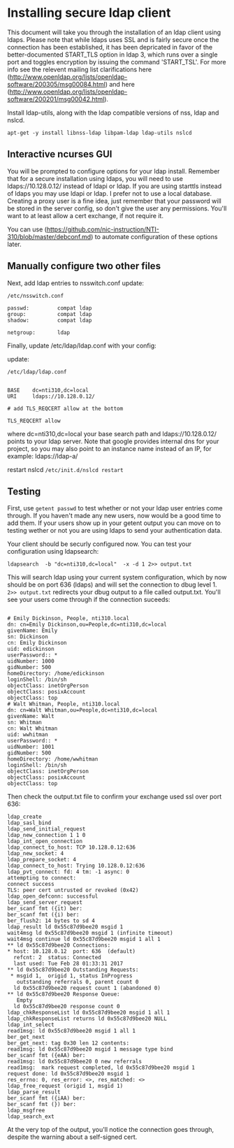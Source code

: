 # Installing secure ldap client
This document will take you through the installation of an ldap client using ldaps.  Please note that while ldaps uses SSL and is fairly secure once the connection has been established, it has been depricated in favor of the better-documented START_TLS option in ldap 3, which runs over a single port and toggles encryption by issuing the command 'START_TSL'.  For more info see the relevent mailing list clarifications here (http://www.openldap.org/lists/openldap-software/200305/msg00084.html) and here (http://www.openldap.org/lists/openldap-software/200201/msg00042.html).


Install ldap-utils, along with the ldap compatible versions of nss, ldap and nslcd.

```
apt-get -y install libnss-ldap libpam-ldap ldap-utils nslcd
```

## Interactive ncurses GUI

You will be prompted to configure options for your ldap install.  Remember that for a secure installation using ldaps, you will need to use ldaps://10.128.0.12/ instead of ldapi or ldap.  If you are using starttls instead of ldaps you may use ldapi or ldap.  I prefer not to use a local database.  Creating a proxy user is a fine idea, just remember that your password will be stored in the server config, so don't give the user any permissions.  You'll want to at least allow a cert exchange, if not require it.

You can use (https://github.com/nic-instruction/NTI-310/blob/master/debconf.md) to automate configuration of these options later. 

## Manually configure two other files

Next, add ldap entries to nsswitch.conf
update: 
```
/etc/nsswitch.conf

passwd:         compat ldap
group:          compat ldap
shadow:         compat ldap

netgroup:       ldap
```

Finally, update /etc/ldap/ldap.conf with your config:

update:
```
/etc/ldap/ldap.conf


BASE    dc=nti310,dc=local
URI     ldaps://10.128.0.12/

# add TLS_REQCERT allow at the bottom

TLS_REQCERT allow
```

where dc=nti310,dc=local your base search path and ldaps://10.128.0.12/ points to your ldap server.  Note that google provides internal dns for your project, so you may also point to an instance name instead of an IP, for example: ldaps://ldap-a/ 

restart nslcd
`/etc/init.d/nslcd restart`

## Testing

First, use `getent passwd` to test whether or not your ldap user entries come through.  If you haven't made any new users, now would be a good time to add them.  If your users show up in your getent output you can move on to testing wether or not you are using ldaps to send your authentication data.


Your client should be securly configured now.  You can test your configuration using ldapsearch:

```
ldapsearch  -b "dc=nti310,dc=local"  -x -d 1 2>> output.txt
```

This will search ldap using your current system configuration, which by now should be on port 636 (ldaps) and will set the connection to dbug level 1.  `2>> output.txt` redirects your dbug output to a file called output.txt.  You'll see your users come through if the connection suceeds:

```

# Emily Dickinson, People, nti310.local
dn: cn=Emily Dickinson,ou=People,dc=nti310,dc=local
givenName: Emily
sn: Dickinson
cn: Emily Dickinson
uid: edickinson
userPassword:: *
uidNumber: 1000
gidNumber: 500
homeDirectory: /home/edickinson
loginShell: /bin/sh
objectClass: inetOrgPerson
objectClass: posixAccount
objectClass: top
# Walt Whitman, People, nti310.local
dn: cn=Walt Whitman,ou=People,dc=nti310,dc=local
givenName: Walt
sn: Whitman
cn: Walt Whitman
uid: wwhitman
userPassword:: *
uidNumber: 1001
gidNumber: 500
homeDirectory: /home/wwhitman
loginShell: /bin/sh
objectClass: inetOrgPerson
objectClass: posixAccount
objectClass: top
```

Then check the output.txt file to confirm your exchange used ssl over port 636:

```
ldap_create
ldap_sasl_bind
ldap_send_initial_request
ldap_new_connection 1 1 0
ldap_int_open_connection
ldap_connect_to_host: TCP 10.128.0.12:636
ldap_new_socket: 4
ldap_prepare_socket: 4
ldap_connect_to_host: Trying 10.128.0.12:636
ldap_pvt_connect: fd: 4 tm: -1 async: 0
attempting to connect: 
connect success
TLS: peer cert untrusted or revoked (0x42)
ldap_open_defconn: successful
ldap_send_server_request
ber_scanf fmt ({it) ber:
ber_scanf fmt ({i) ber:
ber_flush2: 14 bytes to sd 4
ldap_result ld 0x55c87d9bee20 msgid 1
wait4msg ld 0x55c87d9bee20 msgid 1 (infinite timeout)
wait4msg continue ld 0x55c87d9bee20 msgid 1 all 1
** ld 0x55c87d9bee20 Connections:
* host: 10.128.0.12  port: 636  (default)
  refcnt: 2  status: Connected
  last used: Tue Feb 28 01:33:31 2017
** ld 0x55c87d9bee20 Outstanding Requests:
 * msgid 1,  origid 1, status InProgress
   outstanding referrals 0, parent count 0
  ld 0x55c87d9bee20 request count 1 (abandoned 0)
** ld 0x55c87d9bee20 Response Queue:
   Empty
  ld 0x55c87d9bee20 response count 0
ldap_chkResponseList ld 0x55c87d9bee20 msgid 1 all 1
ldap_chkResponseList returns ld 0x55c87d9bee20 NULL
ldap_int_select
read1msg: ld 0x55c87d9bee20 msgid 1 all 1
ber_get_next
ber_get_next: tag 0x30 len 12 contents:
read1msg: ld 0x55c87d9bee20 msgid 1 message type bind
ber_scanf fmt ({eAA) ber:
read1msg: ld 0x55c87d9bee20 0 new referrals
read1msg:  mark request completed, ld 0x55c87d9bee20 msgid 1
request done: ld 0x55c87d9bee20 msgid 1
res_errno: 0, res_error: <>, res_matched: <>
ldap_free_request (origid 1, msgid 1)
ldap_parse_result
ber_scanf fmt ({iAA) ber:
ber_scanf fmt (}) ber:
ldap_msgfree
ldap_search_ext
```

At the very top of the output, you'll notice the connection goes through, despite the warning about a self-signed cert.


